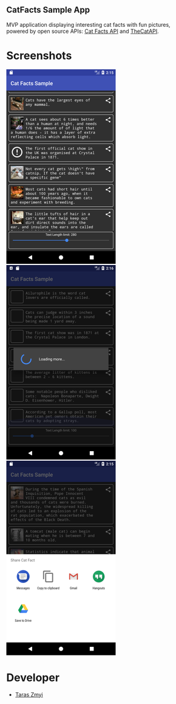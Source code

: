 ## CatFacts Sample App
MVP application displaying interesting cat facts with fun pictures, <br/>
powered by open source APIs: <a href="https://catfact.ninja">Cat Facts API</a> and <a href="http://thecatapi.com">TheCatAPI</a>.

# Screenshots
<img src="extra/Screenshot_1510143335.png" alt="Main" width="288" height="512">&nbsp;
<img src="extra/Screenshot_1510143385.png" alt="Loader" width="288" height="512">&nbsp;
<img src="extra/Screenshot_1510143396.png" alt="Share" width="288" height="512">

# Developer

* [Taras Zmyi](https://github.com/TarasZmyi)
